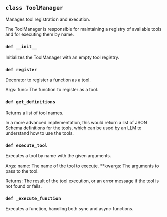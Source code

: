 ## `class ToolManager`

Manages tool registration and execution.

The ToolManager is responsible for maintaining a registry of available tools
and for executing them by name.

### `def __init__`

Initializes the ToolManager with an empty tool registry.

### `def register`

Decorator to register a function as a tool.

Args:
    func: The function to register as a tool.

### `def get_definitions`

Returns a list of tool names.

In a more advanced implementation, this would return a list of
JSON Schema definitions for the tools, which can be used by an LLM
to understand how to use the tools.

### `def execute_tool`

Executes a tool by name with the given arguments.

Args:
    name: The name of the tool to execute.
    **kwargs: The arguments to pass to the tool.

Returns:
    The result of the tool execution, or an error message if the
    tool is not found or fails.

### `def _execute_function`

Executes a function, handling both sync and async functions.

